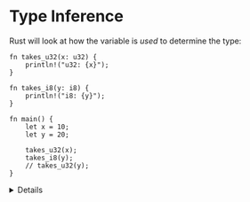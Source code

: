 # Type Inference

Rust will look at how the variable is _used_ to determine the type:

```rust,editable
fn takes_u32(x: u32) {
    println!("u32: {x}");
}

fn takes_i8(y: i8) {
    println!("i8: {y}");
}

fn main() {
    let x = 10;
    let y = 20;

    takes_u32(x);
    takes_i8(y);
    // takes_u32(y);
}
```

<details>

Try:

* Add a vec declaration, to show the use of `_` in type specification. 
     ```
      let v: Vec<_> = Vec::new(); 

      // let mut v: Vec<_> = Vec::new(); 
      // v.push(2);
     ``` 
* More interesting: 

    ```
    let v2 = v.iter().collect(); // cannot infer type.
    let m = v.iter().collect::<Vec<_>>();
    let m = v.iter().enumerate().collect::<std::collections::HashMap<_,_>>();
    ```

* Type inference happens at function boundaries. 
  * Functions must fully specify parameter types in the signature.
  * Give better error messages, and faster compilation.
 
</details>
